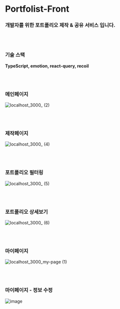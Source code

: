 # Portfolist-Front
### 개발자를 위한 포트폴리오 제작 & 공유 서비스 입니다.

</br></br>
### 기술 스택
**TypeScript, emotion, react-query, recoil**

</br></br>
### 메인페이지
![localhost_3000_ (2)](https://user-images.githubusercontent.com/63506240/145490786-82676967-5050-4ef7-b5c6-756bc9e805cd.png)

</br></br>
### 제작페이지
 ![localhost_3000_ (4)](https://user-images.githubusercontent.com/63506240/145491374-7477e36d-552d-41b7-80fc-fa7ba616f082.png)

</br></br>
### 포트폴리오 필터링
![localhost_3000_ (5)](https://user-images.githubusercontent.com/63506240/145491462-686d9dc8-097c-4e72-a6e5-433c1e28a906.png)

</br></br>
### 포트폴리오 상세보기
![localhost_3000_ (6)](https://user-images.githubusercontent.com/63506240/145491547-b588e419-ea76-49f7-a16e-5afd145bfe4a.png)


</br></br>
### 마이페이지 
![localhost_3000_my-page (1)](https://user-images.githubusercontent.com/63506240/145491723-6590440f-c744-4077-ac3a-397ef8a7046f.png)

</br></br>
### 마이페이지 - 정보 수정
![image](https://user-images.githubusercontent.com/63506240/145491814-2a3d20fb-f78b-42bf-a822-9080c7e927e7.png)
